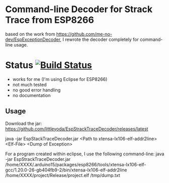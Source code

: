 # Command-line Decoder for Strack Trace from ESP8266

based on the work from https://github.com/me-no-dev/EspExceptionDecoder, 
I rewrote the decoder completely for command-line usage.


# Status  [![Build Status](https://travis-ci.org/littleyoda/EspStackTraceDecoder.svg?branch=master)](https://travis-ci.org/littleyoda/EspStackTraceDecoder)
- works for me (I'm using Eclipse for ESP8266)
- not much tested
- no good error handling
- no documentation


## Usage

Download the jar: https://github.com/littleyoda/EspStrackTraceDecoder/releases/latest

java -jar EspStackTraceDecoder.jar \<Path to xtensa-lx106-elf-addr2line> \<Elf-File> \<Dump of Exception>

For a program created within eclipse, I use the following command-line:
java -jar EspStrackTraceDecoder.jar /home/XXXX/.arduino15/packages/esp8266/tools/xtensa-lx106-elf-gcc/1.20.0-26-gb404fb9-2/bin/xtensa-lx106-elf-addr2line /home/XXXX/project/Release/project.elf /tmp/dump.txt
